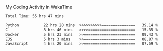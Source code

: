 My Coding Activity in WakaTime
<!--START_SECTION:waka-->

```txt
Total Time: 55 hrs 47 mins

Python           22 hrs 20 mins  >>>>>>>>>>===============   39.14 %
C                8 hrs 46 mins   >>>>=====================   15.35 %
Docker           5 hrs 23 mins   >>=======================   09.43 %
EJS              5 hrs 3 mins    >>=======================   08.87 %
JavaScript       4 hrs 20 mins   >>=======================   07.59 %
```

<!--END_SECTION:waka-->
